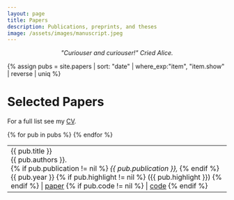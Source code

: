 ```yaml
---
layout: page
title: Papers
description: Publications, preprints, and theses
image: /assets/images/manuscript.jpeg
---
```



<div class='papers'>
  <p style="text-align: center">
    <em>"Curiouser and curiouser!" Cried Alice.</em>
  </p>

  {% assign pubs = site.papers | sort: "date" | where_exp:"item", "item.show" | reverse | uniq %}


  
<h1> Selected Papers </h1>
  
  For a full list see my <a href="{% link assets/files/cv.pdf %}">CV</a>.

  <table class='papers-table'>
  {% for pub in pubs %}
  <tr>
  <td>
   <div class="pubtitle">{{ pub.title }}</div> 
    <div class="pubauthors">{{ pub.authors }}.</div>
    {% if pub.publication != nil %}
      <em>{{ pub.publication }}, </em> 
    {% endif %}
    {{ pub.year }} 
    {% if pub.highlight != nil %} <span id='highlight'>({{ pub.highlight }})</span> {% endif %}
    | 
    <a href='{{ pub.link }}'>paper</a>
    {% if pub.code != nil %} 
       | <a href='{{ pub.code }}'>code</a>
    {% endif %}
  </td> 
  <!-- <td>
    <div class="pubinfo">
        {{ pub.year }}
        <small id='highlight'>{% if pub.highlight != nil %} <br> {{ pub.highlight }}{% endif %}</small>
    </div>
  </td> -->
  </tr>
  {% endfor %}
  </table> 

  




